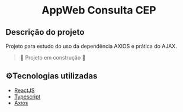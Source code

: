 <h1 align="center"> AppWeb Consulta CEP</h1>


<h2>Descrição do projeto</h2>

Projeto para estudo do uso da dependência AXIOS e prática do AJAX.

> :construction: Projeto em construção :construction:

<h2>⚙️Tecnologias utilizadas</h2>

* [ReactJS](https://reactjs.org/)
* [Typescript](https://www.typescriptlang.org/)
* [Axios](https://axios-http.com/ptbr/docs/intro)


